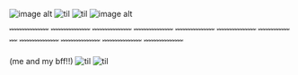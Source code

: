 

<!--
**scugs/scugs** is a ✨ _special_ ✨ repository because its `README.md` (this file) appears on your GitHub profile.

Here are some ideas to get you started:

- 🔭 I’m currently working on ...
- 🌱 I’m currently learning ...
- 👯 I’m looking to collaborate on ...
- 🤔 I’m looking for help with ...
- 💬 Ask me about ...
- 📫 How to reach me: ...
- 😄 Pronouns: ...
- ⚡ Fun fact: ...
-->

![image alt](https://www.transparenttextures.com/patterns/debut-light.png)
![til](https://s6.ezgif.com/tmp/ezgif-6-3a2e66ebdd.gif)
![til](https://s7.ezgif.com/tmp/ezgif-7-d77b160838.gif)
![image alt](https://static.wikitide.net/rainworldwiki/f/f8/Artificer_spoiler.png)

﹌﹌﹌﹌﹌ ﹌﹌﹌﹌﹌ ﹌﹌﹌﹌﹌ ﹌﹌﹌﹌﹌ ﹌﹌﹌﹌﹌ ﹌﹌﹌﹌﹌ ﹌﹌﹌﹌﹌ ﹌﹌﹌﹌﹌ ﹌﹌﹌﹌﹌ ﹌﹌﹌﹌﹌ ﹌﹌﹌﹌﹌

(me and my bff!!)
![til](https://media.discordapp.net/attachments/1298421993263206521/1325230717957046366/pony-town-hawk-boop-blinking-padded-toy389-4x.gif?ex=677b08c8&is=6779b748&hm=603926f7a145caec19b5d9bed93bcc4793d9ed9457c801bd8687b62cf9ef8509&=&width=265&height=340)
![til](https://media.discordapp.net/attachments/1298421993263206521/1325230336266731591/pony-town-Im_Tuah_bird_oc__-boop-blinking-padded-toy390-4x_1.gif?ex=677b086d&is=6779b6ed&hm=e381a857e97b7d0d819ebc95b157c45ef151d524d0b79a4b6540da17aeb41e23&=&width=275&height=355)
